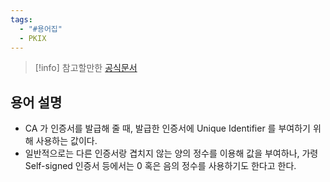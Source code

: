 ```yaml
---
tags:
  - "#용어집"
  - PKIX
---
```

> [!info] 참고할만한 [공식문서](https://www.rfc-editor.org/rfc/rfc5280#section-4.1.2.2)
## 용어 설명

- CA 가 인증서를 발급해 줄 때, 발급한 인증서에 Unique Identifier 를 부여하기 위해 사용하는 값이다.
- 일반적으로는 다른 인증서랑 겹치지 않는 양의 정수를 이용해 값을 부여하나, 가령 Self-signed 인증서 등에서는 0 혹은 음의 정수를 사용하기도 한다고 한다.